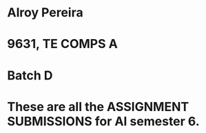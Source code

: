 # Alroy Pereira
# 9631, TE COMPS A 
# Batch D 
# These are all the ASSIGNMENT SUBMISSIONS for AI semester 6.
